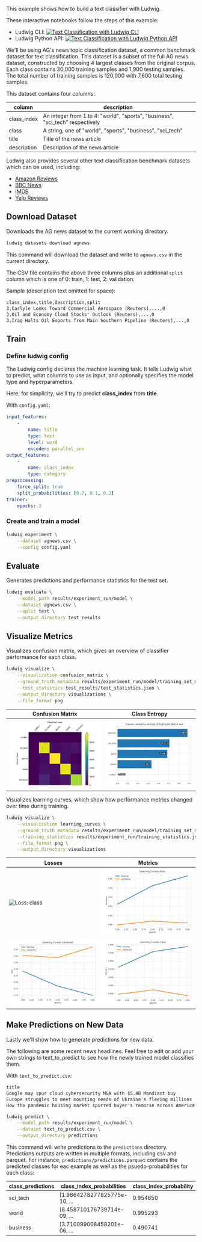 This example shows how to build a text classifier with Ludwig.

These interactive notebooks follow the steps of this example:

- Ludwig CLI: [![Text Classification with Ludwig CLI](https://colab.research.google.com/assets/colab-badge.svg)](https://colab.research.google.com/github/ludwig-ai/ludwig-docs/blob/daniel/text_classification/docs/examples/text_classification/Text_Classification_with_Ludwig_CLI.ipynb)
- Ludwig Python API: [![Text Classification with Ludwig Python API](https://colab.research.google.com/assets/colab-badge.svg)](https://colab.research.google.com/github/ludwig-ai/ludwig-docs/blob/daniel/text_classification/docs/examples/text_classification/Text_Classification_with_Ludwig_Python_API.ipynb)

We'll be using AG's news topic classification dataset, a common benchmark dataset for text classification. This dataset
is a subset of the full AG news dataset, constructed by choosing 4 largest classes from the original corpus. Each class
contains 30,000 training samples and 1,900 testing samples. The total number of training samples is 120,000 with 7,600
total testing samples.

This dataset contains four columns:

| column      | description                                                |
|-------------|------------------------------------------------------------|
| class_index | An integer from 1 to 4: "world", "sports", "business", "sci_tech" respectively |
| class       | A string, one of "world", "sports", "business", "sci_tech"           |
| title       | Title of the news article                                  |
| description | Description of the news article                            |

Ludwig also provides several other text classification benchmark datasets which can be used, including:

- [Amazon Reviews](https://s3.amazonaws.com/amazon-reviews-pds/readme.html)
- [BBC News](https://www.kaggle.com/competitions/learn-ai-bbc/overview)
- [IMDB](https://www.kaggle.com/datasets/lakshmi25npathi/imdb-dataset-of-50k-movie-reviews)
- [Yelp Reviews](https://www.kaggle.com/datasets/yelp-dataset/yelp-dataset)

## Download Dataset

Downloads the AG news dataset to the current working directory.

```bash
ludwig datasets download agnews
```

This command will download the dataset and write to `agnews.csv` in the current directory.

The CSV file contains the above three columns plus an additional `split` column which is one of 0: train, 1: test,
2: validation.

Sample (description text omitted for space):

```
class_index,title,description,split
3,Carlyle Looks Toward Commercial Aerospace (Reuters),...,0
3,Oil and Economy Cloud Stocks' Outlook (Reuters),...,0
3,Iraq Halts Oil Exports from Main Southern Pipeline (Reuters),...,0
```

## Train

### Define ludwig config

The Ludwig config declares the machine learning task. It tells Ludwig what to predict, what columns to use as input, and optionally specifies the model type and hyperparameters.

Here, for simplicity, we'll try to predict **class_index** from **title**.

With `config.yaml`:

```yaml
input_features:
    -
        name: title
        type: text
        level: word
        encoder: parallel_cnn
output_features:
    -
        name: class_index
        type: category
preprocessing:
    force_split: true
    split_probabilities: [0.7, 0.1, 0.2]
trainer:
    epochs: 3
```

### Create and train a model

```bash
ludwig experiment \
    --dataset agnews.csv \
    --config config.yaml
```

## Evaluate

Generates predictions and performance statistics for the test set.

```bash
ludwig evaluate \
    --model_path results/experiment_run/model \
    --dataset agnews.csv \
    --split test \
    --output_directory test_results
```

## Visualize Metrics

Visualizes confusion matrix, which gives an overview of classifier performance for each class.

```bash
ludwig visualize \
    --visualization confusion_matrix \
    --ground_truth_metadata results/experiment_run/model/training_set_metadata.json \
    --test_statistics test_results/test_statistics.json \
    --output_directory visualizations \
    --file_format png
```

| Confusion Matrix                                                     | Class Entropy                                                                        |
| -------------------------------------------------------------------- | ------------------------------------------------------------------------------------ |
| ![Confusion Matrix](text_classification/images/confusion_matrix.png) | ![Confusion Matrix Entropy](text_classification/images/confusion_matrix_entropy.png) |

Visualizes learning curves, which show how performance metrics changed over time during training.

```bash
ludwig visualize \
    --visualization learning_curves \
    --ground_truth_metadata results/experiment_run/model/training_set_metadata.json \
    --training_statistics results/experiment_run/training_statistics.json \
    --file_format png \
    --output_directory visualizations
```

| Losses                                                                | Metrics                                                    |
| --------------------------------------------------------------------- | ---------------------------------------------------------- |
| ![Loss: class](text_classification/images/train_loss_index.png)       | ![Accuracy](text_classification/images/train_accuracy.png) |
| ![Loss: combined](text_classification/images/train_loss_combined.png) | ![Hits at K](text_classification/images/hits_at_k.png)     |

## Make Predictions on New Data

Lastly we'll show how to generate predictions for new data.

The following are some recent news headlines. Feel free to edit or add your own strings to text_to_predict to see how
the newly trained model classifies them.

With `text_to_predict.csv`:

```
title
Google may spur cloud cybersecurity M&A with $5.4B Mandiant buy
Europe struggles to meet mounting needs of Ukraine's fleeing millions
How the pandemic housing market spurred buyer's remorse across America
```

```bash
ludwig predict \
    --model_path results/experiment_run/model \
    --dataset text_to_predict.csv \
    --output_directory predictions
```

This command will write predictions to the `predictions` directory. Predictions outputs are written in multiple formats,
including csv and parquet. For instance, `predictions/predictions.parquet` contains the predicted classes for eac
example as well as the psuedo-probabilities for each class:

| class_predictions | class_index_probabilities    | class_index_probability | class_index_probabilities_&lt;UNK&gt; | class_index_probabilities_sci_tech | class_index_probabilities_sports | class_index_probabilities_world | class_index_probabilities_business |
| ----------------- | ---------------------------- | ----------------------- | ------------------------------------- | ---------------------------------- | -------------------------------- | ------------------------------- | ---------------------------------- |
| sci_tech          | [1.9864278277825775e-10, ... | 0.954650                | 1.986428e-10                          | 0.954650                           | 0.000033                         | 0.002563                        | 0.042754                           |
| world             | [8.458710176739714e-09, ...  | 0.995293                | 8.458710e-09                          | 0.002305                           | 0.000379                         | 0.995293                        | 0.002022                           |
| business          | [3.710099008458201e-06, ...  | 0.490741                | 3.710099e-06                          | 0.447916                           | 0.000815                         | 0.060523                        | 0.490741                           |
